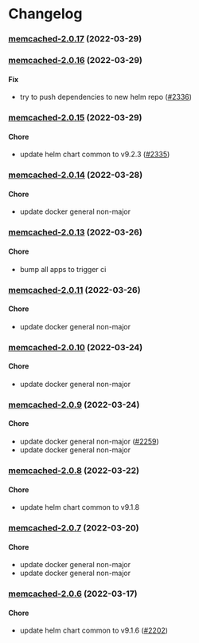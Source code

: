 # Changelog<br>


<a name="memcached-2.0.17"></a>
### [memcached-2.0.17](https://github.com/truecharts/apps/compare/memcached-2.0.16...memcached-2.0.17) (2022-03-29)



<a name="memcached-2.0.16"></a>
### [memcached-2.0.16](https://github.com/truecharts/apps/compare/memcached-2.0.15...memcached-2.0.16) (2022-03-29)

#### Fix

* try to push dependencies to new helm repo ([#2336](https://github.com/truecharts/apps/issues/2336))



<a name="memcached-2.0.15"></a>
### [memcached-2.0.15](https://github.com/truecharts/apps/compare/memcached-2.0.14...memcached-2.0.15) (2022-03-29)

#### Chore

* update helm chart common to v9.2.3 ([#2335](https://github.com/truecharts/apps/issues/2335))



<a name="memcached-2.0.14"></a>
### [memcached-2.0.14](https://github.com/truecharts/apps/compare/memcached-2.0.13...memcached-2.0.14) (2022-03-28)

#### Chore

* update docker general non-major



<a name="memcached-2.0.13"></a>
### [memcached-2.0.13](https://github.com/truecharts/apps/compare/memcached-2.0.12...memcached-2.0.13) (2022-03-26)

#### Chore

* bump all apps to trigger ci



<a name="memcached-2.0.11"></a>
### [memcached-2.0.11](https://github.com/truecharts/apps/compare/memcached-2.0.10...memcached-2.0.11) (2022-03-26)

#### Chore

* update docker general non-major



<a name="memcached-2.0.10"></a>
### [memcached-2.0.10](https://github.com/truecharts/apps/compare/memcached-2.0.9...memcached-2.0.10) (2022-03-24)

#### Chore

* update docker general non-major



<a name="memcached-2.0.9"></a>
### [memcached-2.0.9](https://github.com/truecharts/apps/compare/memcached-2.0.8...memcached-2.0.9) (2022-03-24)

#### Chore

* update docker general non-major ([#2259](https://github.com/truecharts/apps/issues/2259))
* update docker general non-major



<a name="memcached-2.0.8"></a>
### [memcached-2.0.8](https://github.com/truecharts/apps/compare/memcached-2.0.7...memcached-2.0.8) (2022-03-22)

#### Chore

* update helm chart common to v9.1.8



<a name="memcached-2.0.7"></a>
### [memcached-2.0.7](https://github.com/truecharts/apps/compare/memcached-2.0.6...memcached-2.0.7) (2022-03-20)

#### Chore

* update docker general non-major
* update docker general non-major



<a name="memcached-2.0.6"></a>
### [memcached-2.0.6](https://github.com/truecharts/apps/compare/memcached-2.0.5...memcached-2.0.6) (2022-03-17)

#### Chore

* update helm chart common to v9.1.6 ([#2202](https://github.com/truecharts/apps/issues/2202))


